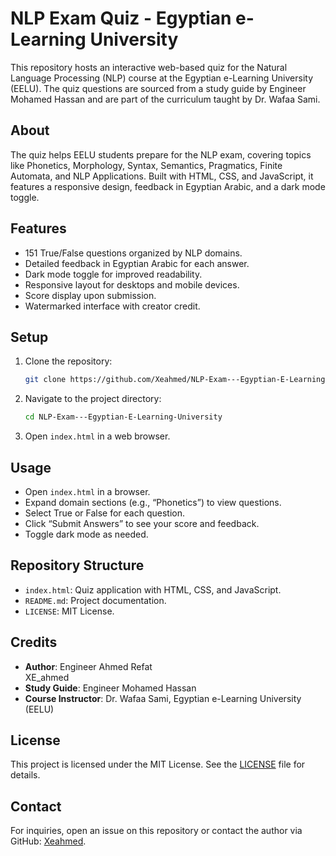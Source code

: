 # NLP Exam Quiz - Egyptian e-Learning University

This repository hosts an interactive web-based quiz for the Natural Language Processing (NLP) course at the Egyptian e-Learning University (EELU). The quiz questions are sourced from a study guide by Engineer Mohamed Hassan and are part of the curriculum taught by Dr. Wafaa Sami.

## About

The quiz helps EELU students prepare for the NLP exam, covering topics like Phonetics, Morphology, Syntax, Semantics, Pragmatics, Finite Automata, and NLP Applications. Built with HTML, CSS, and JavaScript, it features a responsive design, feedback in Egyptian Arabic, and a dark mode toggle.

## Features

- 151 True/False questions organized by NLP domains.
- Detailed feedback in Egyptian Arabic for each answer.
- Dark mode toggle for improved readability.
- Responsive layout for desktops and mobile devices.
- Score display upon submission.
- Watermarked interface with creator credit.

## Setup

1. Clone the repository:
   ```bash
   git clone https://github.com/Xeahmed/NLP-Exam---Egyptian-E-Learning-University.git
   ```
2. Navigate to the project directory:
   ```bash
   cd NLP-Exam---Egyptian-E-Learning-University
   ```
3. Open `index.html` in a web browser.

## Usage

- Open `index.html` in a browser.
- Expand domain sections (e.g., “Phonetics”) to view questions.
- Select True or False for each question.
- Click “Submit Answers” to see your score and feedback.
- Toggle dark mode as needed.

## Repository Structure

- `index.html`: Quiz application with HTML, CSS, and JavaScript.
- `README.md`: Project documentation.
- `LICENSE`: MIT License.

## Credits

- **Author**: Engineer Ahmed Refat  
  XE_ahmed
- **Study Guide**: Engineer Mohamed Hassan
- **Course Instructor**: Dr. Wafaa Sami, Egyptian e-Learning University (EELU)

## License

This project is licensed under the MIT License. See the [LICENSE](LICENSE) file for details.

## Contact

For inquiries, open an issue on this repository or contact the author via GitHub: [Xeahmed](https://github.com/Xeahmed).